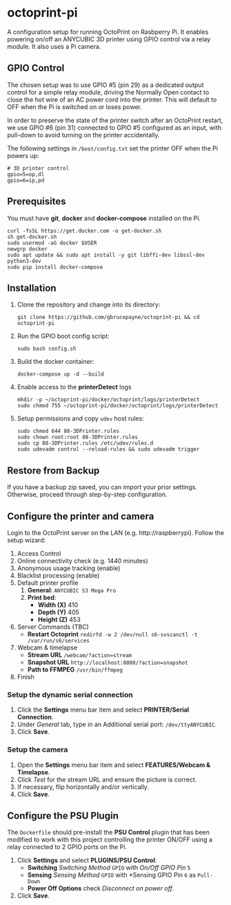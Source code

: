 # octoprint-pi

A configuration setup for running OctoPrint on Rasbperry Pi.
It enables powering on/off an ANYCUBIC 3D printer using GPIO control
via a relay module.
It also uses a Pi camera.

## GPIO Control

The chosen setup was to use GPIO #5 (pin 29) as a dedicated output control for
a simple relay module, driving the Normally Open contact to close the hot wire
of an AC power cord into the printer.
This will default to OFF when the Pi is switched on or loses power.

In order to preserve the state of the printer switch after an OctoPrint restart,
we use GPIO #6 (pin 31) connected to GPIO #5 configured as an input,
with pull-down to avoid turning on the printer accidentally.

The following settings in `/boot/config.txt` set the printer OFF
when the Pi powers up:
```
# 3D printer control
gpio=5=op,dl
gpio=6=ip,pd
```

## Prerequisites

You must have **git**, **docker** and **docker-compose** installed on the Pi.
```
curl -fsSL https://get.docker.com -o get-docker.sh
sh get-docker.sh
sudo usermod -aG docker $USER
newgrp docker
sudo apt update && sudo apt install -y git libffi-dev libssl-dev python3-dev
sudo pip install docker-compose
```

## Installation

1. Clone the repository and change into its directory:
    ```
    git clone https://github.com/gbrucepayne/octoprint-pi && cd octoprint-pi
    ```

2. Run the GPIO boot config script:
    ```
    sudo bash config.sh
    ```

3. Build the docker container:
    ```
    docker-compose up -d --build
    ```

4. Enable access to the **printerDetect** logs
    ```
    mkdir -p ~/octoprint-pi/docker/octoprint/logs/printerDetect
    sudo chmod 755 ~/octoprint-pi/docker/octoprint/logs/printerDetect
    ```

3. Setup permissions and copy `udev` host rules:
    ```
    sudo chmod 644 88-3DPrinter.rules
    sudo chown root:root 88-3DPrinter.rules
    sudo cp 88-3DPrinter.rules /etc/udev/rules.d
    sudo udevadm control --reload-rules && sudo udevadm trigger
    ```

## Restore from Backup

If you have a backup zip saved, you can import your prior settings.
Otherwise, proceed through step-by-step configuration.

## Configure the printer and camera

Login to the OctoPrint server on the LAN (e.g. http://raspberrypi).
Follow the setup wizard:
1. Access Control
2. Online connectivity check (e.g. 1440 minutes)
3. Anonymous usage tracking (enable)
4. Blacklist processing (enable)
5. Default printer profile
    1. **General**: `ANYCUBIC S3 Mega Pro`
    2. **Print bed**:
        * **Width (X)** 410
        * **Depth (Y)** 405
        * **Height (Z)** 453
6. Server Commands (TBC)
    * **Restart Octoprint**
    `redirfd -w 2 /dev/null s6-svscanctl -t /var/run/s6/services`
7. Webcam & timelapse
    * **Stream URL** `/webcam/?action=stream`
    * **Snapshot URL** `http://localhost:8080/?action=snapshot`
    * **Path to FFMPEG** `/usr/bin/ffmpeg`
8. Finish

### Setup the dynamic serial connection

1. Click the **Settings** menu bar item and select **PRINTER/Serial Connection**.
2. Under *General* tab, type in an Additional serial port: `/dev/ttyANYCUBIC`.
3. Click **Save**.

### Setup the camera

1. Open the **Settings** menu bar item and select **FEATURES/Webcam & Timelapse**.
2. Click *Test* for the stream URL and ensure the picture is correct.
3. If necessary, flip horizontally and/or vertically.
4. Click **Save**.

## Configure the PSU Plugin

The `Dockerfile` should pre-install the **PSU Control** plugin that has been
modified to work with this project controlling the printer ON/OFF using a relay
connected to 2 GPIO ports on the Pi.

1. Click **Settings** and select **PLUGINS/PSU Control**:
    * **Switching** *Switching Method* `GPIO` with *On/Off GPIO Pin* `5`
    * **Sensing** *Sensing Method* `GPIO` with
    *Sensing GPIO Pin `6` as `Pull-Down`
    * **Power Off Options** check *Disconnect on power off*.
2. Click **Save**.
